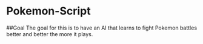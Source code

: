 # Pokemon-Script

##Goal
The goal for this is to have an AI that learns to fight Pokemon battles better and better the more it plays. 
